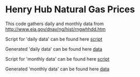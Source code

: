# Henry Hub Natural Gas Prices

This code gathers daily and monthly data from http://www.eia.gov/dnav/ng/hist/rngwhhdd.htm

Script for 'daily data' can be found here [script](/gas_prices_daily.py)

Generated 'daily data' can be found here [data](/data_daily.csv)

Script for 'monthly data' can be found here [script](/gas_prices_monthly.py)

Generated 'monthly data' can be found here [data](/data_monthly.csv)
